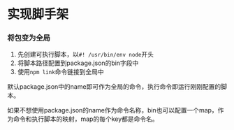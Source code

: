 # 实现脚手架

### 将包变为全局

1. 先创建可执行脚本，以`#! /usr/bin/env node`开头
2. 将脚本路径配置到package.json的bin字段中
3. 使用`npm link`命令链接到全局中

默认package.json中的name即可作为全局的命令，执行命令即运行刚刚配置的脚本。

如果不想使用package.json的name作为命令名称，bin也可以配置一个map，作为命令和执行脚本的映射，map的每个key都是命令名。
